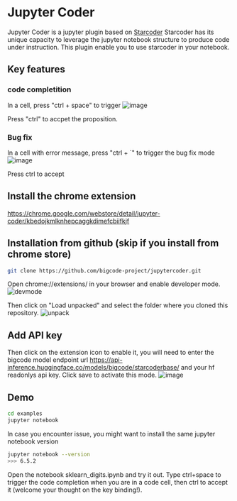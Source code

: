 # Jupyter Coder
Jupyter Coder is a jupyter plugin based on [Starcoder](https://github.com/bigcode-project/starcoder)
Starcoder has its unique capacity to leverage the jupyter notebook structure to produce code under instruction. This plugin enable you to use starcoder in your notebook.

## Key features
### code completition
In a cell, press "ctrl + space" to trigger 
![image](https://github.com/bigcode-project/jupytercoder/assets/6381544/14331c44-59b9-4a86-9f75-1238f3da4854)

Press "ctrl" to accpet the proposition.

### Bug fix
In a cell with error message, press "ctrl + `" to trigger the bug fix mode
![image](https://github.com/bigcode-project/jupytercoder/assets/6381544/f2c630b7-c767-40a9-96de-78b766a29a93)

Press ctrl to accept

## Install the chrome extension
https://chrome.google.com/webstore/detail/jupyter-coder/kbedojkmlknhepcaggkdimefcbiifkjf

## Installation from github (skip if you install from chrome store)
```bash
git clone https://github.com/bigcode-project/jupytercoder.git
```

Open chrome://extensions/ in your browser and enable developer mode.
![devmode](https://user-images.githubusercontent.com/6381544/236060575-1fbb4024-165d-491f-8ae6-450c50b7a66d.png)

Then click on "Load unpacked" and select the folder where you cloned this repository.
![unpack](https://user-images.githubusercontent.com/6381544/236060695-c432a612-bfeb-4708-909a-f1bb8a64f732.png)

## Add API key
Then click on the extension icon to enable it, you will need to enter the bigcode model endpoint url https://api-inference.huggingface.co/models/bigcode/starcoderbase/ and your hf readonlys api key. Click save to activate this mode.
![image](https://user-images.githubusercontent.com/6381544/236060887-5c7fd3b1-d5f7-4b86-8282-8925ed867825.png)

## Demo
```bash
cd examples
jupyter notebook
```

In case you encounter issue, you might want to install the same jupyter notebook version
```bash
jupyter notebook --version
>>> 6.5.2
```

Open the notebook sklearn_digits.ipynb and try it out.
Type ctrl+space to trigger the code completion when you are in a code cell, then ctrl to accept it (welcome your thought on the key binding!).
